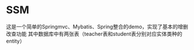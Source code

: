 # SSM
这是一个简单的Springmvc、Mybatis、Spring整合的demo，实现了基本的增删改查功能
其中数据库中有两张表（teacher表和student表分别对应实体类种的entity）

